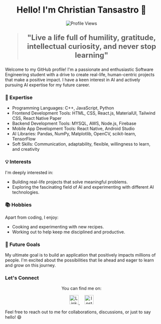 <h1 align="center">Hello! I'm Christian Tansastro 👋</h1>

<p align="center">
  <img src="https://komarev.com/ghpvc/?username=christiantansastro&color=blue" alt="Profile Views" />
</p>

<blockquote style="font-size: 24px;">
  <p align="center">
    <strong>"Live a life full of humility, gratitude, intellectual curiosity, and never stop learning"</strong>
  </p>
</blockquote>

Welcome to my GitHub profile! I'm a passionate and enthusiastic Software Engineering student with a drive to create real-life, human-centric projects that make a positive impact. I have a keen interest in AI and actively pursuing AI expertise for my future career.

### 🚀 Expertise

- Programming Languages: C++, JavaScript, Python
- Frontend Development Tools: HTML, CSS, React.js, MaterialUI, Tailwind CSS, React Native Paper
- Backend Development Tools: MYSQL, AWS, Node.js, Firebase
- Mobile App Development Tools: React Native, Android Studio
- AI Libraries: Pandas, NumPy, Matplotlib, OpenCV, scikit-learn, TensorFlow
- Soft Skills: Communication, adaptability, flexible, willingness to learn, and creativity

### 💡 Interests

I'm deeply interested in:

- Building real-life projects that solve meaningful problems.
- Exploring the fascinating field of AI and experimenting with different AI technologies.

### 📚 Hobbies

Apart from coding, I enjoy:

- Cooking and experimenting with new recipes.
- Working out to help keep me disciplined and productive.

### 🌱 Future Goals

My ultimate goal is to build an application that positively impacts millions of people. I'm excited about the possibilities that lie ahead and eager to learn and grow on this journey.

### Let's Connect

<p align="center">
  You can find me on:
</p>

<p align="center">
  <a href="https://linkedin.com/in/christiantansastro">
    <img src="https://raw.githubusercontent.com/rahuldkjain/github-profile-readme-generator/master/src/images/icons/Social/linked-in-alt.svg" alt="LinkedIn" height="30" />
  </a>&nbsp;&nbsp;&nbsp;
  <a href="https://instagram.com/chriss.tan">
    <img src="https://raw.githubusercontent.com/rahuldkjain/github-profile-readme-generator/master/src/images/icons/Social/instagram.svg" alt="Instagram" height="30" />
  </a>
</p>

Feel free to reach out to me for collaborations, discussions, or just to say hello! 😄
